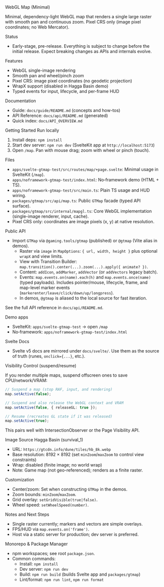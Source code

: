 WebGL Map (Minimal)

Minimal, dependency-light WebGL map that renders a single large raster with smooth pan and continuous zoom. Pixel CRS only (image pixel coordinates; no Web Mercator).

Status

- Early-stage, pre-release. Everything is subject to change before the initial release. Expect breaking changes as APIs and internals evolve.

Features

- WebGL single-image rendering
- Smooth pan and wheel/pinch zoom
- Pixel CRS: image pixel coordinates (no geodetic projection)
- WrapX support (disabled in Hagga Basin demo)
- Typed events for input, lifecycle, and per-frame HUD

Documentation

- Guide: `docs/guide/README.md` (concepts and how-tos)
- API Reference: `docs/api/README.md` (generated)
- Quick index: `docs/API_OVERVIEW.md`

Getting Started
Run locally

1. Install deps: `npm install`
2. Start dev server: `npm run dev` (SvelteKit app at `http://localhost:5173`)
3. Open `/map`. Pan with mouse drag; zoom with wheel or pinch (touch).

Files

- `apps/svelte-gtmap-test/src/routes/map/+page.svelte`: Minimal usage in SvelteKit (`/map`).
- `apps/noframework-gtmap-test/index.html`: No‑framework demo (HTML + TS).
- `apps/noframework-gtmap-test/src/main.ts`: Plain TS usage and HUD wiring.
- `packages/gtmap/src/api/map.ts`: Public `GTMap` facade (typed API surface).
- `packages/gtmap/src/internal/mapgl.ts`: Core WebGL implementation (single-image renderer, input, cache).
- Pixel CRS only: coordinates are image pixels (x, y) at native resolution.

Public API

- Import `GTMap` via `@gaming.tools/gtmap` (published) or `@gtmap` (Vite alias in demos).
  - Raster via `image` in `MapOptions`: `{ url, width, height }` plus optional `wrapX` and view limits.
  - View with Transition Builder: `map.transition().center(...).zoom(...).apply({ animate? })`.
  - Content: `addIcon`, `addMarker`, `addVector` (or `addVectors` legacy batch).
  - Events: `map.events.on(name).each(h)` and `map.events.once(name)` (typed payloads). Includes pointer/mouse, lifecycle, frame, and map-level marker events (`markerenter/leave/click/down/up/longpress`).
  - In demos, `@gtmap` is aliased to the local source for fast iteration.

See the full API reference in `docs/api/README.md`.

Demo apps

- SvelteKit: `apps/svelte-gtmap-test` → open `/map`
- No‑framework: `apps/noframework-gtmap-test/index.html`

Svelte Docs
- Svelte v5 docs are mirrored under `docs/svelte/`. Use them as the source of truth (runes, `onclick={...}`, etc.).

Visibility Control (suspend/resume)

If you render multiple maps, suspend offscreen ones to save CPU/network/VRAM:

```ts
// Suspend a map (stop RAF, input, and rendering)
map.setActive(false);

// Suspend and also release the WebGL context and VRAM
map.setActive(false, { releaseGL: true });

// Resume (recreates GL state if it was released)
map.setActive(true);
```

This pairs well with IntersectionObserver or the Page Visibility API.

Image Source
Hagga Basin (survival_1)

- URL: `https://gtcdn.info/dune/tiles/hb_8k.webp`
- Base resolution: 8192 × 8192 (set `minZoom`/`maxZoom` to control view constraints)
- Wrap: disabled (finite image; no world wrap)
- Note: Game map (not geo-referenced); renders as a finite raster.

Customization

- Center/zoom: Set when constructing `GTMap` in the demos.
- Zoom bounds: `minZoom`/`maxZoom`.
- Grid overlay: `setGridVisible(true|false)`.
- Wheel speed: `setWheelSpeed(number)`.

Notes and Next Steps

- Single raster currently; markers and vectors are simple overlays.
- FPS/HUD via `map.events.on('frame')`.
- Host via a static server for production; dev server is preferred.

Monorepo & Package Manager

- npm workspaces; see root `package.json`.
- Common commands:
  - Install: `npm install`
  - Dev server: `npm run dev`
  - Build: `npm run build` (builds Svelte app and `packages/gtmap`)
  - Lint/format: `npm run lint`, `npm run format`
